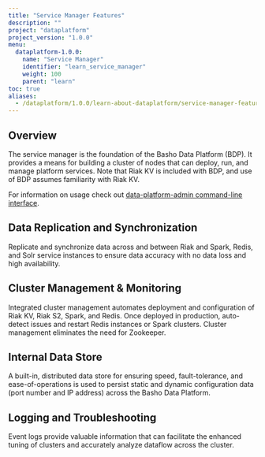 ```yaml
---
title: "Service Manager Features"
description: ""
project: "dataplatform"
project_version: "1.0.0"
menu:
  dataplatform-1.0.0:
    name: "Service Manager"
    identifier: "learn_service_manager"
    weight: 100
    parent: "learn"
toc: true
aliases:
  - /dataplatform/1.0.0/learn-about-dataplatform/service-manager-features/
---
```


[bdp cli]: /dataplatform/1.0.0/using/commands/

## Overview

The service manager is the foundation of the Basho Data Platform (BDP). It provides a means for building a cluster of nodes that can deploy, run, and manage platform services. Note that Riak KV is included with BDP, and use of BDP assumes familiarity with Riak KV.

For information on usage check out [data-platform-admin command-line interface](LINK).

## Data Replication and Synchronization

Replicate and synchronize data across and between Riak and Spark, Redis, and Solr service instances to ensure data accuracy with no data loss and high availability.

## Cluster Management & Monitoring
Integrated cluster management automates deployment and configuration of Riak KV, Riak S2, Spark, and Redis. Once deployed in production, auto-detect issues and restart Redis instances or Spark clusters. Cluster management eliminates the need for Zookeeper.

## Internal Data Store

A built-in, distributed data store for ensuring speed, fault-tolerance, and ease-of-operations is used to persist static and dynamic configuration data (port number and IP address) across the Basho Data Platform.

## Logging and Troubleshooting
Event logs provide valuable information that can facilitate the enhanced tuning of clusters and accurately analyze dataflow across the cluster.
